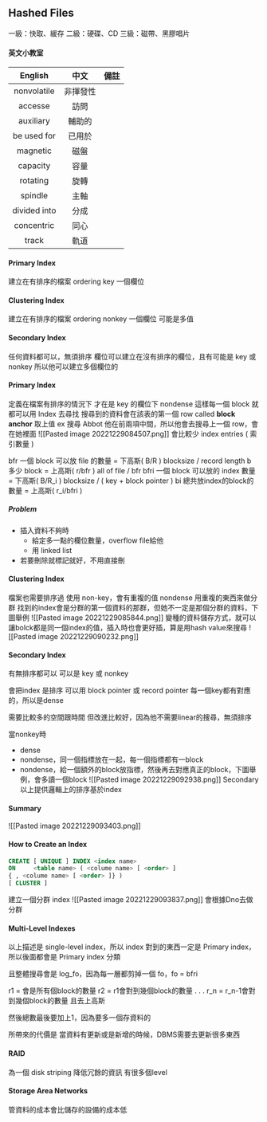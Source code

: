 ## Hashed Files

一級：快取、緩存
二級：硬碟、CD
三級：磁帶、黑膠唱片


#### 英文小教室
| English | 中文 | 備註 |
| :---: | :---: | :---: |
| nonvolatile | 非揮發性 | |
| accesse | 訪問 | |
| auxiliary | 輔助的 | |
| be used for | 已用於 | |
| magnetic | 磁盤 | |
| capacity | 容量 | |
| rotating | 旋轉 | |
| spindle | 主軸 | |
| divided into | 分成 | |
| concentric | 同心 | |
| track | 軌道 | |





#### Primary Index
建立在有排序的檔案
ordering key 一個欄位
#### Clustering Index
建立在有排序的檔案
ordering nonkey 一個欄位  可能是多值
#### Secondary Index
任何資料都可以，無須排序
欄位可以建立在沒有排序的欄位，且有可能是 key 或 nonkey
所以他可以建立多個欄位的

#### Primary Index
定義在檔案有排序的情況下
才在是 key 的欄位下
nondense
這樣每一個 block 就都可以用 Index 去尋找
搜尋到的資料會在該表的第一個 row
called **block anchor**
取上值
ex 搜尋 Abbot
他在前兩項中間，所以他會去搜尋上一個 row，會在她裡面
![[Pasted image 20221229084507.png]]
會比較少 index entries ( 索引數量 )

bfr 一個 block 可以放 file 的數量 = 下高斯( B/R ) blocksize / record length
b 多少 block = 上高斯( r/bfr ) all of file / bfr
bfri 一個 block 可以放的 index 數量 = 下高斯( B/R_i ) blocksize / ( key + block pointer )
bi 總共放index的block的數量 = 上高斯( r_i/bfri )

##### Problem
+ 插入資料不夠時
	+ 給定多一點的欄位數量，overflow file給他
	+ 用 linked list
+ 若要刪除就標記就好，不用直接刪

#### Clustering Index
檔案也需要排序過
使用 non-key，會有重複的值
nondense
用重複的東西來做分群
找到的index會是分群的第一個資料的那群，但她不一定是那個分群的資料，下圖舉例
![[Pasted image 20221229085844.png]]
變種的資料儲存方式，就可以讓bolck都是同一個index的值，插入時也會更好插，算是用hash value來搜尋
![[Pasted image 20221229090232.png]]

#### Secondary Index
有無排序都可以
可以是 key 或 nonkey

會把index 是排序
可以用 block pointer 或 record pointer
每一個key都有對應的，所以是dense

需要比較多的空間跟時間
但改進比較好，因為他不需要linear的搜尋，無須排序

當nonkey時
+ dense
+ nondense，同一個指標放在一起，每一個指標都有一block
+ nondense，給一個額外的block放指標，然後再去對應真正的block，下圖舉例，會多讀一個block
	![[Pasted image 20221229092938.png]]
Secondary 以上提供邏輯上的排序基於index

#### Summary

![[Pasted image 20221229093403.png]]

#### How to Create an Index
```sql
CREATE [ UNIQUE ] INDEX <index name>
ON     <table name> ( <colume name> [ <order> ]
{ , <colume name> [ <order> ]} )
[ CLUSTER ]
```
建立一個分群 index
![[Pasted image 20221229093837.png]]
會根據Dno去做分群

#### Multi-Level Indexes
以上描述是 single-level index，所以 index 對到的東西一定是 Primary index，所以後面都會是 Primary index 分類

且整體搜尋會是 log_fo，因為每一層都剪掉一個 fo，fo = bfri

r1 = 會是所有個block的數量
r2 = r1會對到幾個block的數量
.
.
.
r_n = r_n-1會對到幾個block的數量
且去上高斯

然後總數最後要加上1，因為要多一個存資料的

所帶來的代價是
當資料有更新或是新增的時候，DBMS需要去更新很多東西


#### RAID
為一個 disk striping
降低冗餘的資訊
有很多個level

#### Storage Area Networks
管資料的成本會比儲存的設備的成本低